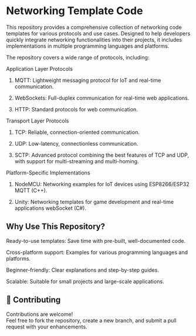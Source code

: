 # Networking Template Code

This repository provides a comprehensive collection of networking code templates for various protocols and use cases. Designed to help developers quickly integrate networking functionalities into their projects, it includes implementations in multiple programming languages and platforms.

The repository covers a wide range of protocols, including:

 Application Layer Protocols

   1. MQTT: Lightweight messaging protocol for IoT and real-time communication.

   2. WebSockets: Full-duplex communication for real-time web applications.

   3. HTTP: Standard protocols for web communication.

 Transport Layer Protocols

   1. TCP: Reliable, connection-oriented communication.

   2. UDP: Low-latency, connectionless communication.

   3. SCTP: Advanced protocol combining the best features of TCP and UDP, with support for multi-streaming and multi-homing.

 Platform-Specific Implementations

   1. NodeMCU: Networking examples for IoT devices using ESP8266/ESP32 MQTT (C++).

   2. Unity: Networking templates for game development and real-time applications webSocket (C#).




## Why Use This Repository?

   Ready-to-use templates: Save time with pre-built, well-documented code.

   Cross-platform support: Examples for various programming languages and platforms.

   Beginner-friendly: Clear explanations and step-by-step guides.

   Scalable: Suitable for small projects and large-scale applications.



## 🤝 Contributing

Contributions are welcome!  
Feel free to fork the repository, create a new branch, and submit a pull request with your enhancements.

